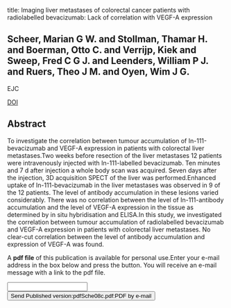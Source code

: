 title: Imaging liver metastases of colorectal cancer patients with radiolabelled bevacizumab: Lack of correlation with VEGF-A expression

## Scheer, Marian G W. and Stollman, Thamar H. and Boerman, Otto C. and Verrijp, Kiek and Sweep, Fred C G J. and Leenders, William P J. and Ruers, Theo J M. and Oyen, Wim J G.
EJC

<a href="https://doi.org/10.1016/j.ejca.2008.05.026">DOI</a>

## Abstract
To investigate the correlation between tumour accumulation of In-111-bevacizumab and VEGF-A expression in patients with colorectal liver metastases.Two weeks before resection of the liver metastases 12 patients were intravenously injected with In-111-labelled bevacizumab. Ten minutes and 7 d after injection a whole body scan was acquired. Seven days after the injection, 3D acquisition SPECT of the liver was performed.Enhanced uptake of In-111-bevacizumab in the liver metastases was observed in 9 of the 12 patients. The level of antibody accumulation in these lesions varied considerably. There was no correlation between the level of In-111-antibody accumulation and the level of VEGF-A expression in the tissue as determined by in situ hybridisation and ELISA.In this study, we investigated the correlation between tumour accumulation of radiolabelled bevacizumab and VEGF-A expression in patients with colorectal liver metastases. No clear-cut correlation between the level of antibody accumulation and expression of VEGF-A was found.

A <b>pdf file</b> of this publication is available for personal use.Enter your e-mail address in the box below and press the button. You will receive an e-mail message with a link to the pdf file.
<form action="sender.php">  <input type="text" name="email">  <input type="submit" value="Send Published version:pdfSche08c.pdf:PDF by e-mail"></form>